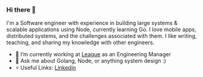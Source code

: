 ### Hi there 👋

I'm a Software engineer with experience in building large systems & scalable applications using Node, currently learning Go.
I love mobile apps, distributed systems, and the challenges associated with them.
I like writing, teaching, and sharing my knowledge with other engineers.

- 🔭 I’m currently working at [League](https://www.league.com) as an Engineering Manager
- 💬 Ask me about Golang, Node, or anything system design :)
- ⚡ Useful Links: [Linkedin](https://www.linkedin.com/in/faraz-hassan/)

<!--
**farazhassan/farazhassan** is a ✨ _special_ ✨ repository because its `README.md` (this file) appears on your GitHub profile.

Here are some ideas to get you started:

- 🔭 I’m currently working on ...
- 🌱 I’m currently learning ...
- 👯 I’m looking to collaborate on ...
- 🤔 I’m looking for help with ...
- 💬 Ask me about ...
- 📫 How to reach me: ...
- 😄 Pronouns: ...
- ⚡ Fun fact: ...
-->
